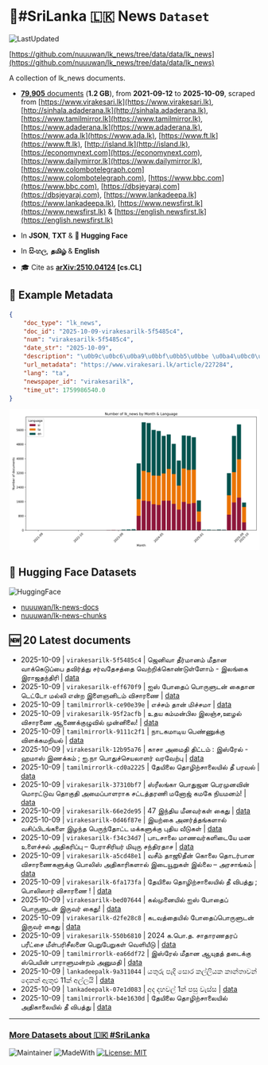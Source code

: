 # 📄#SriLanka 🇱🇰 News `Dataset`

![LastUpdated](https://img.shields.io/badge/last_updated-2025--10--09_10:45:28-green)

[https://github.com/nuuuwan/lk_news/tree/data/data/lk_news](https://github.com/nuuuwan/lk_news/tree/data/data/lk_news)

A collection of lk_news documents.

- [**79,905** documents](https://github.com/nuuuwan/lk_news/tree/data/data/lk_news) (**1.2 GB**), from **2021-09-12** to **2025-10-09**, scraped from [https://www.virakesari.lk](https://www.virakesari.lk), [http://sinhala.adaderana.lk](http://sinhala.adaderana.lk), [https://www.tamilmirror.lk](https://www.tamilmirror.lk), [https://www.adaderana.lk](https://www.adaderana.lk), [https://www.ada.lk](https://www.ada.lk), [https://www.ft.lk](https://www.ft.lk), [http://island.lk](http://island.lk), [https://economynext.com](https://economynext.com), [https://www.dailymirror.lk](https://www.dailymirror.lk), [https://www.colombotelegraph.com](https://www.colombotelegraph.com), [https://www.bbc.com](https://www.bbc.com), [https://dbsjeyaraj.com](https://dbsjeyaraj.com), [https://www.lankadeepa.lk](https://www.lankadeepa.lk), [https://www.newsfirst.lk](https://www.newsfirst.lk) & [https://english.newsfirst.lk](https://english.newsfirst.lk)

- In **JSON**, **TXT** & **🤗 Hugging Face**

- In **සිංහල**, **தமிழ்** & **English**

- 🎓 Cite as **[arXiv:2510.04124](https://arxiv.org/abs/2510.04124) [cs.CL]**

## 📝 Example Metadata

```json
{
    "doc_type": "lk_news",
    "doc_id": "2025-10-09-virakesarilk-5f5485c4",
    "num": "virakesarilk-5f5485c4",
    "date_str": "2025-10-09",
    "description": "\u0b9c\u0bc6\u0ba9\u0bbf\u0bb5\u0bbe \u0ba4\u0bc0\u0bb0\u0bcd\u0bae\u0bbe\u0ba9\u0bae\u0bcd \u0bae\u0bc0\u0ba4\u0bbe\u0ba9 \u0bb5\u0bbe\u0b95\u0bcd\u0b95\u0bc6\u0b9f\u0bc1\u0baa\u0bcd\u0baa\u0bc8 \u0ba4\u0bb5\u0bbf\u0bb0\u0bcd\u0ba4\u0bcd\u0ba4\u0bc1 \u0b9a\u0bb0\u0bcd\u0bb5\u0ba4\u0bc7\u0b9a\u0ba4\u0bcd\u0ba4\u0bc8 \u0bb5\u0bc6\u0bb1\u0bcd\u0bb1\u0bbf\u0b95\u0bcd\u0b95\u0bca\u0ba3\u0bcd\u0b9f\u0bc1\u0bb3\u0bcd\u0bb3\u0bcb\u0bae\u0bcd - \u0b87\u0bb2\u0b99\u0bcd\u0b95\u0bc8 \u0b87\u0bb0\u0bbe\u0b9c\u0ba4\u0ba8\u0bcd\u0ba4\u0bbf\u0bb0\u0bbf",
    "url_metadata": "https://www.virakesari.lk/article/227284",
    "lang": "ta",
    "newspaper_id": "virakesarilk",
    "time_ut": 1759986540.0
}
```

![Chart](https://raw.githubusercontent.com/nuuuwan/lk_news/refs/heads/data/data/lk_news/docs_by_month_and_lang.png)

## 🤗 Hugging Face Datasets

![HuggingFace](https://img.shields.io/badge/-HuggingFace-FDEE21?style=for-the-badge&logo=HuggingFace)

- [nuuuwan/lk-news-docs](https://huggingface.co/datasets/nuuuwan/lk-news-docs)
- [nuuuwan/lk-news-chunks](https://huggingface.co/datasets/nuuuwan/lk-news-chunks)

## 🆕 20 Latest documents

- 2025-10-09 | `virakesarilk-5f5485c4` | ஜெனிவா தீர்மானம் மீதான வாக்கெடுப்பை தவிர்த்து சர்வதேசத்தை வெற்றிக்கொண்டுள்ளோம் - இலங்கை இராஜதந்திரி | [data](https://github.com/nuuuwan/lk_news/tree/data/data/lk_news/2020s/2025/2025-10-09-virakesarilk-5f5485c4)
- 2025-10-09 | `virakesarilk-eff670f9` | ஐஸ் போதைப் பொருளுடன் கைதான டெட்டோ மல்லி   என்ற  இளைஞனிடம் விசாரணை | [data](https://github.com/nuuuwan/lk_news/tree/data/data/lk_news/2020s/2025/2025-10-09-virakesarilk-eff670f9)
- 2025-10-09 | `tamilmirrorlk-ce90e39e` | எச்சம் தான் மிச்சமா | [data](https://github.com/nuuuwan/lk_news/tree/data/data/lk_news/2020s/2025/2025-10-09-tamilmirrorlk-ce90e39e)
- 2025-10-09 | `virakesarilk-95f2acfb` | உதய கம்மன்பில இலஞ்ச,ஊழல் விசாரணை ஆணைக்குழுவில் முன்னிலை! | [data](https://github.com/nuuuwan/lk_news/tree/data/data/lk_news/2020s/2025/2025-10-09-virakesarilk-95f2acfb)
- 2025-10-09 | `tamilmirrorlk-9111c2f1` | நாடகமாடிய பெண்ணுக்கு விளக்கமறியல் | [data](https://github.com/nuuuwan/lk_news/tree/data/data/lk_news/2020s/2025/2025-10-09-tamilmirrorlk-9111c2f1)
- 2025-10-09 | `virakesarilk-12b95a76` | காசா அமைதி திட்டம் : இஸ்ரேல் - ஹமாஸ் இணக்கம் ; ஐ.நா பொதுச்செயலாளர் வரவேற்பு | [data](https://github.com/nuuuwan/lk_news/tree/data/data/lk_news/2020s/2025/2025-10-09-virakesarilk-12b95a76)
- 2025-10-09 | `tamilmirrorlk-cd0a2225` | தேயிலை தொழிற்சாலையில் தீ பரவல் | [data](https://github.com/nuuuwan/lk_news/tree/data/data/lk_news/2020s/2025/2025-10-09-tamilmirrorlk-cd0a2225)
- 2025-10-09 | `virakesarilk-37310bf7` | ஸ்ரீலங்கா பொதுஜன பெரமுனவின் மொரட்டுவ தொகுதி அமைப்பாளராக சட்டத்தரணி மனோஜ் கமகே நியமனம்! | [data](https://github.com/nuuuwan/lk_news/tree/data/data/lk_news/2020s/2025/2025-10-09-virakesarilk-37310bf7)
- 2025-10-09 | `virakesarilk-66e2de95` | 47 இந்திய மீனவர்கள் கைது | [data](https://github.com/nuuuwan/lk_news/tree/data/data/lk_news/2020s/2025/2025-10-09-virakesarilk-66e2de95)
- 2025-10-09 | `virakesarilk-0d46f87e` | இயற்கை அனர்த்தங்களால் வசிப்பிடங்களை இழந்த பெருந்தோட்ட மக்களுக்கு புதிய வீடுகள் | [data](https://github.com/nuuuwan/lk_news/tree/data/data/lk_news/2020s/2025/2025-10-09-virakesarilk-0d46f87e)
- 2025-10-09 | `virakesarilk-f34c34d7` | பாடசாலை மாணவர்களிடையே மன உளைச்சல் அதிகரிப்பு – பேராசிரியர்  மியுரு சந்திரதாச | [data](https://github.com/nuuuwan/lk_news/tree/data/data/lk_news/2020s/2025/2025-10-09-virakesarilk-f34c34d7)
- 2025-10-09 | `virakesarilk-a5cd48e1` | வசீம் தாஜூதீன் கொலை தொடர்பான விசாரணைகளுக்கு பொலிஸ் அதிகாரிகளால் இடையூறுகள் இல்லை – அரசாங்கம் | [data](https://github.com/nuuuwan/lk_news/tree/data/data/lk_news/2020s/2025/2025-10-09-virakesarilk-a5cd48e1)
- 2025-10-09 | `virakesarilk-6fa173fa` | தேயிலை தொழிற்சாலையில் தீ விபத்து ; பொலிஸார் விசாரணை ! | [data](https://github.com/nuuuwan/lk_news/tree/data/data/lk_news/2020s/2025/2025-10-09-virakesarilk-6fa173fa)
- 2025-10-09 | `virakesarilk-bed07644` | கல்முனையில் ஐஸ் போதைப் பொருளுடன் இருவர் கைது! | [data](https://github.com/nuuuwan/lk_news/tree/data/data/lk_news/2020s/2025/2025-10-09-virakesarilk-bed07644)
- 2025-10-09 | `virakesarilk-d2fe28c8` | கடவத்தையில் போதைப்பொருளுடன் இருவர் கைது | [data](https://github.com/nuuuwan/lk_news/tree/data/data/lk_news/2020s/2025/2025-10-09-virakesarilk-d2fe28c8)
- 2025-10-09 | `virakesarilk-550b6810` | 2024 க.பொ.த. சாதாரணதரப் பரீட்சை மீள்பரிசீலனை பெறுபேறுகள் வெளியீடு | [data](https://github.com/nuuuwan/lk_news/tree/data/data/lk_news/2020s/2025/2025-10-09-virakesarilk-550b6810)
- 2025-10-09 | `tamilmirrorlk-ea66df72` | இஸ்ரேல் மீதான ஆயுதத் தடைக்கு ஸ்பெயின் பாராளுமன்றம் அனுமதி | [data](https://github.com/nuuuwan/lk_news/tree/data/data/lk_news/2020s/2025/2025-10-09-tamilmirrorlk-ea66df72)
- 2025-10-09 | `lankadeepalk-9a311044` | යතුරු පැදි සොර කල්ලියක කාන්තාවන් දෙකක් ඇතුළු 11ක් අල්ලයි | [data](https://github.com/nuuuwan/lk_news/tree/data/data/lk_news/2020s/2025/2025-10-09-lankadeepalk-9a311044)
- 2025-10-09 | `lankadeepalk-07e1d083` | අද දහවල් 1න් පසු වැස්ස | [data](https://github.com/nuuuwan/lk_news/tree/data/data/lk_news/2020s/2025/2025-10-09-lankadeepalk-07e1d083)
- 2025-10-09 | `tamilmirrorlk-b4e1630d` | தேயிலை தொழிற்சாலையில் அதிகாலையில் தீ விபத்து | [data](https://github.com/nuuuwan/lk_news/tree/data/data/lk_news/2020s/2025/2025-10-09-tamilmirrorlk-b4e1630d)

---

### [More Datasets about 🇱🇰 #SriLanka](https://github.com/nuuuwan/lk_datasets)

![Maintainer](https://img.shields.io/badge/maintainer-nuuuwan-red)
![MadeWith](https://img.shields.io/badge/made_with-python-blue)
[![License: MIT](https://img.shields.io/badge/License-MIT-yellow.svg)](https://opensource.org/licenses/MIT)
